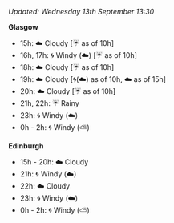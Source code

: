 *Updated: Wednesday 13th September 13:30*

**Glasgow**

* 15h: :cloud: Cloudy [:umbrella: as of 10h]
* 16h, 17h: :cyclone: Windy (:cloud:) [:umbrella: as of 10h]
* 18h: :cloud: Cloudy [:umbrella: as of 10h]
* 19h: :cloud: Cloudy [:cyclone:(:cloud:) as of 10h, :cloud: as of 15h]
* 20h: :cloud: Cloudy [:umbrella: as of 10h]
* 21h, 22h: :umbrella: Rainy
* 23h: :cyclone: Windy (:cloud:)
* 0h - 2h: :cyclone: Windy (:partly_sunny:)

**Edinburgh**

* 15h - 20h: :cloud: Cloudy
* 21h: :cyclone: Windy (:cloud:)
* 22h: :cloud: Cloudy
* 23h: :cyclone: Windy (:cloud:)
* 0h - 2h: :cyclone: Windy (:partly_sunny:)
